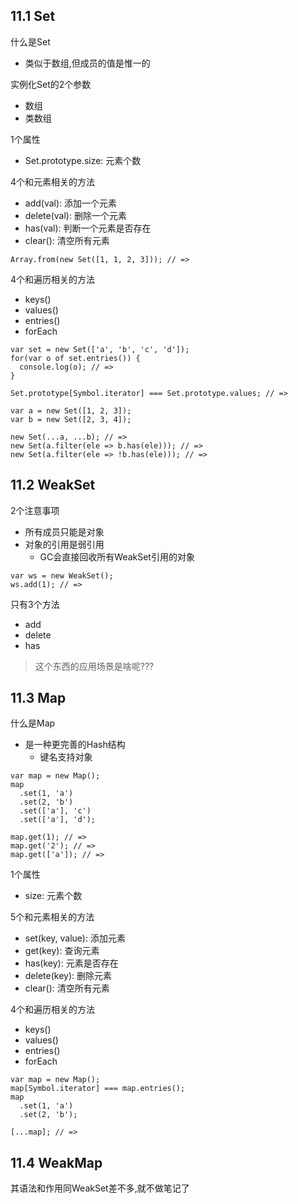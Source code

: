 ## 11.1 Set
什么是Set
- 类似于数组,但成员的值是惟一的

实例化Set的2个参数
- 数组
- 类数组

1个属性
- Set.prototype.size: 元素个数

4个和元素相关的方法
- add(val): 添加一个元素
- delete(val): 删除一个元素
- has(val): 判断一个元素是否存在
- clear(): 清空所有元素
```
Array.from(new Set([1, 1, 2, 3])); // =>
```
4个和遍历相关的方法
- keys()
- values()
- entries()
- forEach
```
var set = new Set(['a', 'b', 'c', 'd']);
for(var o of set.entries()) {
  console.log(o); // =>
}

Set.prototype[Symbol.iterator] === Set.prototype.values; // =>
```
```
var a = new Set([1, 2, 3]);
var b = new Set([2, 3, 4]);

new Set(...a, ...b); // =>
new Set(a.filter(ele => b.has(ele))); // =>
new Set(a.filter(ele => !b.has(ele))); // =>
```

## 11.2 WeakSet
2个注意事项
- 所有成员只能是对象
- 对象的引用是弱引用
  - GC会直接回收所有WeakSet引用的对象
```
var ws = new WeakSet();
ws.add(1); // =>
```

只有3个方法
- add
- delete
- has

> 这个东西的应用场景是啥呢???

## 11.3 Map
什么是Map
- 是一种更完善的Hash结构
  - 键名支持对象
```
var map = new Map();
map
  .set(1, 'a')
  .set(2, 'b')
  .set(['a'], 'c')
  .set(['a'], 'd');
  
map.get(1); // =>
map.get('2'); // =>
map.get(['a']); // =>
```  
1个属性
- size: 元素个数

5个和元素相关的方法
- set(key, value): 添加元素
- get(key): 查询元素
- has(key): 元素是否存在 
- delete(key): 删除元素
- clear(): 清空所有元素

4个和遍历相关的方法
- keys()
- values()
- entries()
- forEach
```
var map = new Map();
map[Symbol.iterator] === map.entries();
map
  .set(1, 'a')
  .set(2, 'b');

[...map]; // =>
```

## 11.4 WeakMap

其语法和作用同WeakSet差不多,就不做笔记了